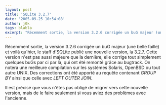```yaml
---
layout: post
title: 'SQLite 3.2.7'
date: '2005-09-25 10:54:08'
author: j0k
tags: blabla
excerpt: "Récemment sortie, la version 3.2.6 corrigée un buG majeur (une belle faille) et voilà qu'hier, le staff d'SQLite publié une nouvelle version, la [3.2.7](http://www.sqlite.org/download.html).     \nCette version n'est pas aussi majeure que la dernière, elle corrige tout simplement quelques buGs par ci par là, qui ont été remonté grâce au bugtrack. On notera      …"
---
```


Récemment sortie, la version 3.2.6 corrigée un buG majeur (une belle faille) et voilà qu'hier, le staff d'SQLite publié une nouvelle version, la [3.2.7](http://www.sqlite.org/download.html).
Cette version n'est pas aussi majeure que la dernière, elle corrige tout simplement quelques buGs par ci par là, qui ont été remonté grâce au bugtrack. On notera une meilleure compilation sur les systèmes Solaris, OpenBSD ou tout autre UNIX. Des corrections ont été apporté au requête contenant *GROUP BY* ainsi que celle avec *LEFT OUTER JOIN*.

Il est précisé que vous n'êtes pas obligé de migrer vers cette nouvelle version, mais de le faire seulement si vous aviez des problèmes avec l'ancienne.
